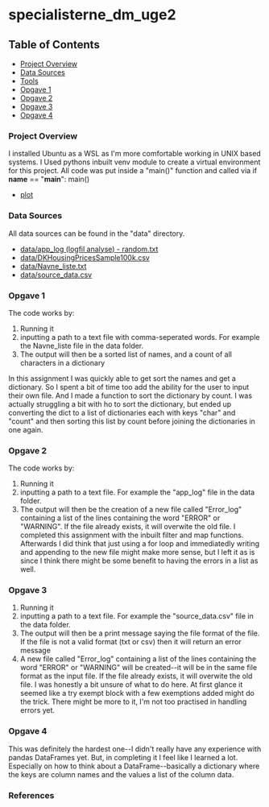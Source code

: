 # specialisterne_dm_uge2

## Table of Contents
- [Project Overview](#project-overview)
- [Data Sources](#data-sources)
- [Tools](#tools)
- [Opgave 1](#opgave-1)
- [Opgave 2](#opgave-2)
- [Opgave 3](#opgave-3)
- [Opgave 4](#opgave-4)


### Project Overview
I installed Ubuntu as a WSL as I'm more comfortable working in UNIX based systems.
I Used pythons inbuilt venv module to create a virtual environment for this project.
All code was put inside a "main()" function and called via 
if __name__ == "__main__":
     main()

- [plot](#house_purchase_plot.png)


### Data Sources
All data sources can be found in the "data" directory.

- [data/app_log (logfil analyse) - random.txt](<data/app_log (logfil analyse) - random.txt>)
- [data/DKHousingPricesSample100k.csv](data/DKHousingPricesSample100k.csv)
- [data/Navne_liste.txt](data/Navne_liste.txt)
- [data/source_data.csv](data/source_data.csv)

### Opgave 1
The code works by:
1. Running it
2. inputting a path to a text file with comma-seperated words. For example the Navne_liste file in the data folder.
3. The output will then be a sorted list of names, and a count of all characters in a dictionary

In this assignment I was quickly able to get sort the names and get a dictionary. So I spent a bit of time too add the ability for the user to input their own file. And I made a function to sort the dictionary by count. I was actually struggling a bit with ho to sort the dictionary, but ended up converting the dict to a list of dictionaries each with keys "char" and "count" and then sorting this list by count before joining the dictionaries in one again.

### Opgave 2
The code works by:
1. Running it
2. inputting a path to a text file. For example the "app_log" file in the data folder.
3. The output will then be the creation of a new file called "Error_log" containing a list of the lines containing the word "ERROR" or "WARNING". If the file already exists, it will overwite the old file.
I completed this assignment with the inbuilt filter and map functions. Afterwards I did think that just using a for loop and immediatedly writing and appending to the new file might make more sense, but I left it as is since I think there might be some benefit to having the errors in a list as well.

### Opgave 3
1. Running it
2. inputting a path to a text file. For example the "source_data.csv" file in the data folder.
3. The output will then be a print message saying the file format of the file. If the file is not a valid format (txt or csv) then it will return an error message
4. A new file called "Error_log" containing a list of the lines containing the word "ERROR" or "WARNING" will be created--it will be in the same file format as the input file. If the file already exists, it will overwite the old file.
I was honestly a bit unsure of what to do here. At first glance it seemed like a try exempt block with a few exemptions added might do the trick. There might be more to it, I'm not too practised in handling errors yet.

### Opgave 4
This was definitely the hardest one--I didn't really have any experience with pandas DataFrames yet. But, in completing it I feel like I learned a lot. Especially on how to think about a DataFrame--basically a dictionary where the keys are column names and the values a list of the column data.


### References

